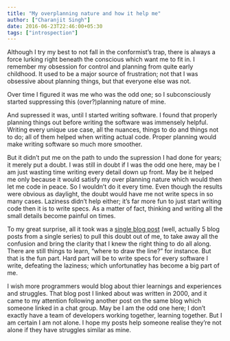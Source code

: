 ```yaml
---
title: "My overplanning nature and how it help me"
author: ["Charanjit Singh"]
date: 2016-06-23T22:46:00+05:30
tags: ["introspection"]
---
```


Although I try my best to not fall in the conformist’s trap, there is always a
force lurking right beneath the conscious which want me to fit in. I remember my
obsession for control and planning from quite early childhood. It used to be a
major source of frustration; not that I was obsessive about planning things, but
that everyone else was not.

Over time I figured it was me who was the odd one; so I subconsciously started
suppressing this (over?)planning nature of mine.

And supressed it was, until I started writing software. I found that properly
planning things out before writing the software was immensely helpful. Writing
every unique use case, all the nuances, things to do and things not to do; all
of them helped when writing actual code. Proper planning would make writing
software so much more smoother.

But it didn’t put me on the path to undo the supression I had done for years; it
merely put a doubt. I was still in doubt if I was the odd one here, may be I am
just wasting time writing every detail down up front. May be it helped me only
because it would satisfy my over planning nature which would then let me code in
peace. So I wouldn’t do it every time. Even though the results were obvious as
daylight, the doubt would have me not write specs in so many cases. Laziness
didn’t help either; it’s far more fun to just start writing code then it is to
write specs. As a matter of fact, thinking and writing all the small details
become painful on times.

To my great surprise, all it took was a [single blog post](https://web.archive.org/web/20161117174710/http://www.joelonsoftware.com/articles/fog0000000036.html) (well, actually 5 blog
posts from a single series) to pull this doubt out of me, to take away all the
confusion and bring the clarity that I knew the right thing to do all along.
There are still things to learn, “where to draw the line?” for instance. But
that is the fun part. Hard part will be to write specs for every software I
write, defeating the laziness; which unfortunatley has become a big part of me.

I wish more programmers would blog about thier learnings and experiences and
struggles. That blog post I linked about was written in 2000, and it came to my
attention following another post on the same blog which someone linked in a chat
group. May be I am the odd one here; I don’t exactly have a team of developers
working together, learning together. But I am certain I am not alone. I hope my
posts help someone realise they’re not alone if they have struggles similar as
mine.

